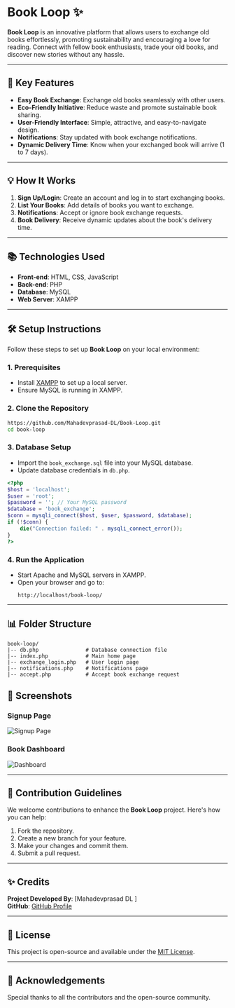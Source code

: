 # Book Loop ✨

**Book Loop** is an innovative platform that allows users to exchange old books effortlessly, promoting sustainability and encouraging a love for reading. Connect with fellow book enthusiasts, trade your old books, and discover new stories without any hassle.

---

## 🌟 Key Features
- **Easy Book Exchange**: Exchange old books seamlessly with other users.
- **Eco-Friendly Initiative**: Reduce waste and promote sustainable book sharing.
- **User-Friendly Interface**: Simple, attractive, and easy-to-navigate design.
- **Notifications**: Stay updated with book exchange notifications.
- **Dynamic Delivery Time**: Know when your exchanged book will arrive (1 to 7 days).

---

## 💡 How It Works
1. **Sign Up/Login**: Create an account and log in to start exchanging books.
2. **List Your Books**: Add details of books you want to exchange.
3. **Notifications**: Accept or ignore book exchange requests.
4. **Book Delivery**: Receive dynamic updates about the book's delivery time.

---

## 📚 Technologies Used
- **Front-end**: HTML, CSS, JavaScript
- **Back-end**: PHP
- **Database**: MySQL
- **Web Server**: XAMPP

---

## 🛠️ Setup Instructions
Follow these steps to set up **Book Loop** on your local environment:

### 1. Prerequisites
- Install [XAMPP](https://www.apachefriends.org/) to set up a local server.
- Ensure MySQL is running in XAMPP.

### 2. Clone the Repository
```bash
https://github.com/Mahadevprasad-DL/Book-Loop.git       
cd book-loop
```

### 3. Database Setup
- Import the `book_exchange.sql` file into your MySQL database.
- Update database credentials in `db.php`.

```php
<?php
$host = 'localhost';
$user = 'root';
$password = ''; // Your MySQL password
$database = 'book_exchange';
$conn = mysqli_connect($host, $user, $password, $database);
if (!$conn) {
    die("Connection failed: " . mysqli_connect_error());
}
?>
```

### 4. Run the Application
- Start Apache and MySQL servers in XAMPP.
- Open your browser and go to: 
  ```
  http://localhost/book-loop/
  ```

---

## 📊 Folder Structure
```
book-loop/
|-- db.php               # Database connection file
|-- index.php            # Main home page
|-- exchange_login.php   # User login page
|-- notifications.php    # Notifications page
|-- accept.php           # Accept book exchange request
```

## 🎨 Screenshots
### Signup Page
![Signup Page](screenshots/home.png)

### Book Dashboard
![Dashboard](screenshots/notifications.png)

---



## 🌈 Contribution Guidelines
We welcome contributions to enhance the **Book Loop** project. Here's how you can help:
1. Fork the repository.
2. Create a new branch for your feature.
3. Make your changes and commit them.
4. Submit a pull request.

---

## ✨ Credits
**Project Developed By**: [Mahadevprasad DL ]  
**GitHub**: [GitHub Profile](https://github.com/Mahadevprasad-DL)

---

## 📢 License
This project is open-source and available under the [MIT License](LICENSE).

---

## 📢 Acknowledgements
Special thanks to all the contributors and the open-source community.

